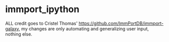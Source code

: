# immport_ipython
ALL credit goes to Cristel Thomas' https://github.com/ImmPortDB/immport-galaxy, my changes are only automating and generalizing user input, nothing else. 
